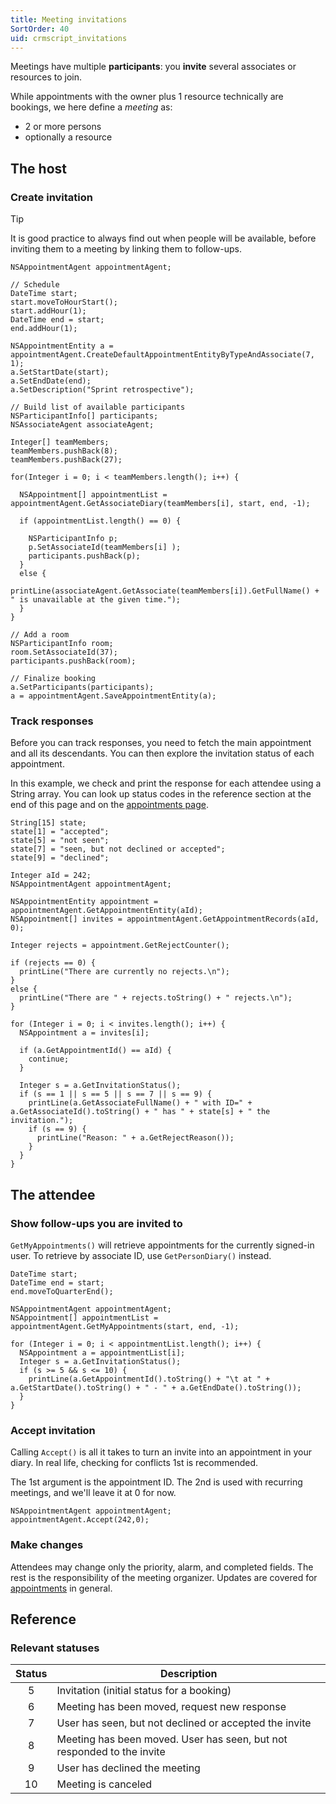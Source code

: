 ```yaml
---
title: Meeting invitations
SortOrder: 40
uid: crmscript_invitations
---
```


Meetings have multiple **participants**: you **invite** several associates or resources to join.

While appointments with the owner plus 1 resource technically are bookings, we here define a *meeting* as:

* 2 or more persons
* optionally a resource

## The host

### Create invitation

> [!TIP]
> It is good practice to always find out when people will be available, before inviting them to a meeting by linking them to follow-ups.

```crmscript
NSAppointmentAgent appointmentAgent;

// Schedule
DateTime start;
start.moveToHourStart();
start.addHour(1);
DateTime end = start;
end.addHour(1);

NSAppointmentEntity a = appointmentAgent.CreateDefaultAppointmentEntityByTypeAndAssociate(7, 1);
a.SetStartDate(start);
a.SetEndDate(end);
a.SetDescription("Sprint retrospective");

// Build list of available participants
NSParticipantInfo[] participants;
NSAssociateAgent associateAgent;

Integer[] teamMembers;
teamMembers.pushBack(8);
teamMembers.pushBack(27);

for(Integer i = 0; i < teamMembers.length(); i++) {

  NSAppointment[] appointmentList = appointmentAgent.GetAssociateDiary(teamMembers[i], start, end, -1);
  
  if (appointmentList.length() == 0) {
  
    NSParticipantInfo p;
    p.SetAssociateId(teamMembers[i] );
    participants.pushBack(p);
  }
  else {
    printLine(associateAgent.GetAssociate(teamMembers[i]).GetFullName() + " is unavailable at the given time.");
  }
}

// Add a room
NSParticipantInfo room;
room.SetAssociateId(37);
participants.pushBack(room);

// Finalize booking
a.SetParticipants(participants);
a = appointmentAgent.SaveAppointmentEntity(a);
```

### Track responses

Before you can track responses, you need to fetch the main appointment and all its descendants. You can then explore the invitation status of each appointment.

In this example, we check and print the response for each attendee using a String array. You can look up status codes in the reference section at the end of this page and on the [appointments page](./appointment.md).

```crmscript!
String[15] state;
state[1] = "accepted";
state[5] = "not seen";
state[7] = "seen, but not declined or accepted";
state[9] = "declined";

Integer aId = 242;
NSAppointmentAgent appointmentAgent;

NSAppointmentEntity appointment = appointmentAgent.GetAppointmentEntity(aId);
NSAppointment[] invites = appointmentAgent.GetAppointmentRecords(aId, 0);

Integer rejects = appointment.GetRejectCounter();

if (rejects == 0) {
  printLine("There are currently no rejects.\n");
}
else {
  printLine("There are " + rejects.toString() + " rejects.\n");  
}

for (Integer i = 0; i < invites.length(); i++) {
  NSAppointment a = invites[i];

  if (a.GetAppointmentId() == aId) {
    continue;
  }

  Integer s = a.GetInvitationStatus();
  if (s == 1 || s == 5 || s == 7 || s == 9) {
    printLine(a.GetAssociateFullName() + " with ID=" + a.GetAssociateId().toString() + " has " + state[s] + " the invitation.");
    if (s == 9) {
      printLine("Reason: " + a.GetRejectReason());
    }
  }
}
```

## The attendee

### Show follow-ups you are invited to

`GetMyAppointments()` will retrieve appointments for the currently signed-in user. To retrieve by associate ID, use `GetPersonDiary()` instead.

```crmscript!
DateTime start;
DateTime end = start;
end.moveToQuarterEnd();

NSAppointmentAgent appointmentAgent;
NSAppointment[] appointmentList = appointmentAgent.GetMyAppointments(start, end, -1);

for (Integer i = 0; i < appointmentList.length(); i++) {
  NSAppointment a = appointmentList[i];
  Integer s = a.GetInvitationStatus();
  if (s >= 5 && s <= 10) {
    printLine(a.GetAppointmentId().toString() + "\t at " + a.GetStartDate().toString() + " - " + a.GetEndDate().toString());
  }
}
```

### Accept invitation

Calling `Accept()` is all it takes to turn an invite into an appointment in your diary. In real life, checking for conflicts 1st is recommended.

The 1st argument is the appointment ID. The 2nd is used with recurring meetings, and we'll leave it at 0 for now.

```crmscript
NSAppointmentAgent appointmentAgent;
appointmentAgent.Accept(242,0);
```

### Make changes

Attendees may change only the priority, alarm, and completed fields. The rest is the responsibility of the meeting organizer. Updates are covered for [appointments](./appointment.md) in general.

## Reference

### Relevant statuses

| Status | Description                                            |
|:------:|--------------------------------------------------------|
| 5      | Invitation (initial status for a booking)              |
| 6      | Meeting has been moved, request new response           |
| 7      | User has seen, but not declined or accepted the invite |
| 8      | Meeting has been moved. User has seen, but not responded to the invite |
| 9      | User has declined the meeting                          |
| 10     | Meeting is canceled                                    |
